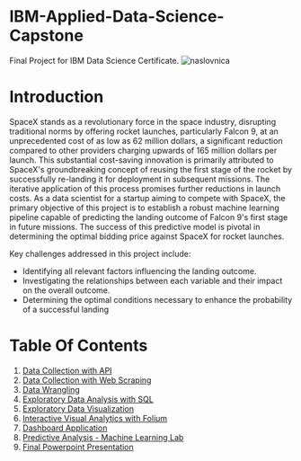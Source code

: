 # IBM-Applied-Data-Science-Capstone
Final Project for IBM Data Science Certificate.
![naslovnica](https://github.com/ddobrinic/IBM-Applied-Data-Science-Capstone/assets/28016367/e632200c-8f08-4187-8b11-fe9559446b84)

# Introduction
SpaceX stands as a revolutionary force in the space industry, disrupting traditional norms by offering rocket launches, particularly Falcon 9, at an unprecedented cost of as low as 62 million dollars, a significant reduction compared to other providers charging upwards of 165 million dollars per launch. This substantial cost-saving innovation is primarily attributed to SpaceX's groundbreaking concept of reusing the first stage of the rocket by successfully re-landing it for deployment in subsequent missions. The iterative application of this process promises further reductions in launch costs.
As a data scientist for a startup aiming to compete with SpaceX, the primary objective of this project is to establish a robust machine learning pipeline capable of predicting the landing outcome of Falcon 9's first stage in future missions. The success of this predictive model is pivotal in determining the optimal bidding price against SpaceX for rocket launches.

Key challenges addressed in this project include:
* Identifying all relevant factors influencing the landing outcome.
* Investigating the relationships between each variable and their impact on the overall outcome.
* Determining the optimal conditions necessary to enhance the probability of a successful landing

# Table Of Contents
1. [Data Collection with API](https://github.com/ddobrinic/IBM-Applied-Data-Science-Capstone/blob/main/jupyter-labs-spacex-data-collection-api.ipynb)
2. [Data Collection with Web Scraping](https://github.com/ddobrinic/IBM-Applied-Data-Science-Capstone/blob/main/jupyter-labs-webscraping.ipynb)
3. [Data Wrangling](https://github.com/ddobrinic/IBM-Applied-Data-Science-Capstone/blob/main/labs-jupyter-spacex-Data%20wrangling.ipynb)
4. [Exploratory Data Analysis with SQL](https://github.com/ddobrinic/IBM-Applied-Data-Science-Capstone/blob/main/jupyter-labs-eda-sql-coursera_sqllite.ipynb)
5. [Exploratory Data Visualization](https://github.com/ddobrinic/IBM-Applied-Data-Science-Capstone/blob/main/jupyter_labs_eda_dataviz.ipynb)
6. [Interactive Visual Analytics with Folium](https://github.com/ddobrinic/IBM-Applied-Data-Science-Capstone/blob/main/lab_jupyter_launch_site_location.ipynb)
7. [Dashboard Application](https://github.com/ddobrinic/IBM-Applied-Data-Science-Capstone/blob/main/spacex_dash_app_2.py)
8. [Predictive Analysis - Machine Learning Lab](https://github.com/ddobrinic/IBM-Applied-Data-Science-Capstone/blob/main/SpaceX_Machine_Learning_Prediction_Part_5_jupyterlite.ipynb)
9. [Final Powerpoint Presentation](https://github.com/ddobrinic/IBM-Applied-Data-Science-Capstone/blob/main/jupyter-labs-spacex-data-collection-api.ipynb)

